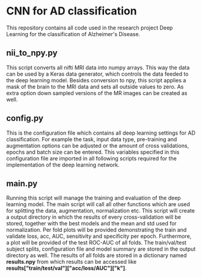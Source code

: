 # CNN for AD classification
This repository contains all code used in the research project Deep Learning for the classification of Alzheimer's Disease.  

## nii_to_npy.py
This script converts all nifti MRI data into numpy arrays. This way the data can be used by a Keras data generator, which controls the data feeded to the deep learning model. Besides conversion to npy, this script applies a mask of the brain to the MRI data and sets all outside values to zero. As extra option down sampled versions of the MR images can be created as well.

## config.py
This is the configuration file which contains all deep learning settings for AD classification. For example the task, input data type, pre-training and augmentation options can be adjusted or the amount of cross validations, epochs and batch size can be entered. This variables specified in this configuration file are imported in all following scripts required for the implementation of the deep learning network.  

## main.py
Running this script will manage the training and evaluation of the deep learning model. The main script will call all other functions which are used for splitting the data, augmentation, normalization etc. This script will create a output directory in which the results of every cross-validation will be stored, together with the best models and the mean and std used for normalization. Per fold plots will be provided demonstrating the train and validate loss, acc, AUC, sensitivity and specificity per epoch. Furthermore, a plot will be provided of the test ROC-AUC of all folds. The train/val/test subject splits, configuration file and model summary are stored in the output directory as well. The results of all folds are stored in a dictionary named __results.npy__ from which results can be accessed like __results["train/test/val"]["acc/loss/AUC"]["k"]__.






 
